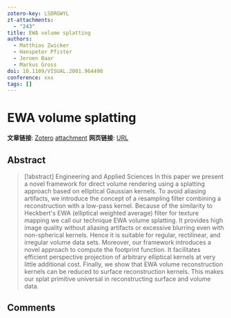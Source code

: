 ```yaml
---
zotero-key: LSDRGWYL
zt-attachments:
  - "243"
title: EWA volume splatting
authors:
  - Matthias Zwicker
  - Hanspeter Pfister
  - Jeroen Baar
  - Markus Gross
doi: 10.1109/VISUAL.2001.964490
conference: xxx
tags: []
---
```

# EWA volume splatting

**文章链接**: [Zotero](zotero://select/library/items/LSDRGWYL) [attachment](<file:///home/ilot/Documents/Zotero/storage/SYTNMJ2S/Zwicker%20%E7%AD%89%20-%202001%20-%20EWA%20volume%20splatting.pdf>)
**网页链接**: [URL]()
## Abstract

>[!abstract]
>Engineering and Applied Sciences In this paper we present a novel framework for direct volume rendering using a splatting approach based on elliptical Gaussian kernels. To avoid aliasing artifacts, we introduce the concept of a resampling filter combining a reconstruction with a low-pass kernel. Because of the similarity to Heckbert's EWA (elliptical weighted average) filter for texture mapping we call our technique EWA volume splatting. It provides high image quality without aliasing artifacts or excessive blurring even with non-spherical kernels. Hence it is suitable for regular, rectilinear, and irregular volume data sets. Moreover, our framework introduces a novel approach to compute the footprint function. It facilitates efficient perspective projection of arbitrary elliptical kernels at very little additional cost. Finally, we show that EWA volume reconstruction kernels can be reduced to surface reconstruction kernels. This makes our splat primitive universal in reconstructing surface and volume data.

## Comments

